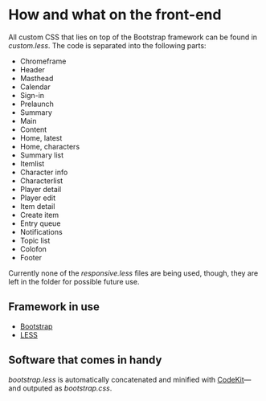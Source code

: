 # How and what on the front-end

All custom CSS that lies on top of the Bootstrap framework can be found in *custom.less*. The code is separated into the following parts: 
- Chromeframe
- Header
- Masthead
- Calendar
- Sign-in
- Prelaunch
- Summary
- Main
- Content
- Home, latest
- Home, characters
- Summary list
- Itemlist
- Character info
- Characterlist
- Player detail
- Player edit
- Item detail
- Create item
- Entry queue
- Notifications
- Topic list
- Colofon
- Footer

Currently none of the *responsive.less* files are being used, though, they are left in the folder for possible future use.

## Framework in use
- [Bootstrap](http://twitter.github.com/bootstrap/ "Twitter Bootstrap")
- [LESS](http://lesscss.org/ "LESS")

## Software that comes in handy
*bootstrap.less* is automatically concatenated and minified with [CodeKit](http://incident57.com/codekit/ "CodeKit by Incident57")—and outputed as *bootstrap.css*.

